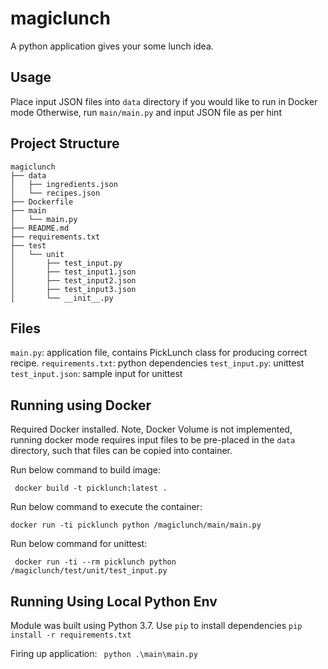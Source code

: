 # magiclunch
A python application gives your some lunch idea.

## Usage
Place input JSON files into `data` directory if you would like to run in Docker mode
Otherwise, run `main/main.py` and input JSON file as per hint

## Project Structure
```
magiclunch
├── data
│   ├── ingredients.json
│   └── recipes.json
├── Dockerfile
├── main
│   └── main.py
├── README.md
├── requirements.txt
├── test
│   └── unit
│       ├── test_input.py
│       ├── test_input1.json
│       ├── test_input2.json
│       ├── test_input3.json
│       └── __init__.py
```
## Files
`main.py`: application file, contains PickLunch class for producing correct recipe.
`requirements.txt`: python dependencies 
`test_input.py`: unittest 
`test_input.json`: sample input for unittest

## Running using Docker
Required Docker installed. Note, Docker Volume is not implemented, running docker mode requires input files to be pre-placed in the `data` directory, such that files can be copied into container.

Run below command to build image:

``` docker build -t picklunch:latest .```

Run below command to execute the container:

```docker run -ti picklunch python /magiclunch/main/main.py```

Run below command for unittest:

``` docker run -ti --rm picklunch python /magiclunch/test/unit/test_input.py```

## Running Using Local Python Env
Module was built using Python 3.7. Use `pip` to install dependencies
```pip install -r requirements.txt```

Firing up application:
``` python .\main\main.py```

